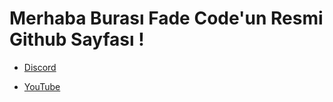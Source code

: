 # Merhaba Burası Fade Code'un Resmi Github Sayfası !

* [Discord](https://discord.gg/ZN8tK3zAqZ)

* [YouTube](https://www.youtube.com/channel/UCm5JETHjDSQg1QXiNcrKOKQ)
